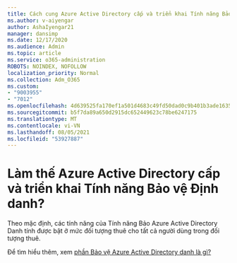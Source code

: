 ```yaml
---
title: Cách cung Azure Active Directory cấp và triển khai Tính năng Bảo vệ Định danh
ms.author: v-aiyengar
author: AshaIyengar21
manager: dansimp
ms.date: 12/17/2020
ms.audience: Admin
ms.topic: article
ms.service: o365-administration
ROBOTS: NOINDEX, NOFOLLOW
localization_priority: Normal
ms.collection: Adm_O365
ms.custom:
- "9003955"
- "7012"
ms.openlocfilehash: 4d639525fa170ef1a501d4683c49fd50dad0c9b401b3ade1635d11e783524237
ms.sourcegitcommit: b5f7da89a650d2915dc652449623c78be6247175
ms.translationtype: MT
ms.contentlocale: vi-VN
ms.lasthandoff: 08/05/2021
ms.locfileid: "53927887"
---
```

# <a name="how-azure-active-directory-identity-protection-is-provisioned-and-deployed"></a>Làm thế Azure Active Directory cấp và triển khai Tính năng Bảo vệ Định danh?

Theo mặc định, các tính năng của Tính năng Bảo Azure Active Directory Danh tính được bật ở mức đối tượng thuê cho tất cả người dùng trong đối tượng thuê.

Để tìm hiểu thêm, xem [phần Bảo vệ Azure Active Directory danh là gì?](https://go.microsoft.com/fwlink/?linkid=2130395)